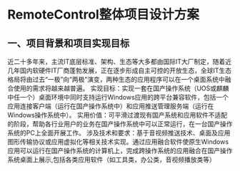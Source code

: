 # RemoteControl整体项目设计方案

## 一、项目背景和项目实现目标

近二十多年来，主流IT底层标准、架构、生态等大多都由国际IT大厂制定，随着近几年国内软硬件IT厂商蓬勃发展，正在逐步形成自主可控的开放生态，全球IT生态格局将由过去“一极”向“两极”演变，两种生态的应用程序可以在一个桌面系统中融合使用的需求将越来越普遍。
实现目标：实现一套在国产操作系统（UOS或麒麟中任一个）桌面环境中同时支持运行Windows应用的跨平台兼容软件，包括一个应用连接客户端（运行在国产操作系统中）和应用推送管理服务端（运行在Windows操作系统中）。
实用价值：可平滑过渡现有国产系统和应用软件不适配的阶段，帮助各行业用户的业务在国产操作系统中可以正常运行，在一台国产操作系统的PC上全面开展工作。
涉及技术和要求：基于音视频推送技术、桌面及应用图形传输协议或应用虚拟化等相关技术实现。通过应用融合软件使原生Windows应用可以运行在国产操作系统的计算机上，完成跨操作系统的应用融合在国产操作系统桌面上展示,包括各类应用软件（如工具类，办公类，音视频播放类等）
